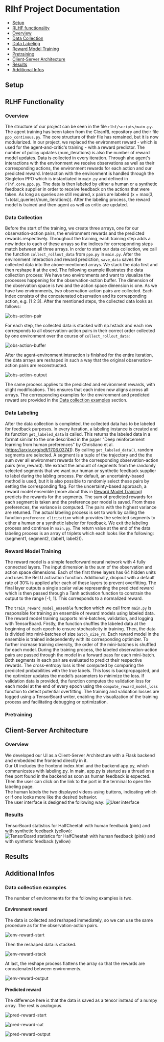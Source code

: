 # Rlhf Project Documentation

- [Setup](#setup)
- [RLHF functionality](#rlhf-functionality)
- [Overview](#overview)
- [Data Collection](#data-collection)
- [Data Labeling](#data-labeling)
- [Reward Model Training](#reward-model-training)
- [Pretraining](#pretraining)
- [Client-Server Architecture](#client-server-architecture)
- [Results](#results)
- [Additional Infos](#additional-infos)


## Setup

## RLHF Functionality

### Overview

The structure of our project can be seen in the file `rlhf/scripts/main.py`. The agent training has been taken from the CleanRL repository and their file `ppo_continous.py`. The core structure of their file has remained, but it is now modularized. In our project, we replaced the environment reward - which is used for the agent-and-critic's training - with a reward predictor.
The number of policy updates (num_iterations) is also the number of reward model updates. Data is collected in every iteration. Through ahe agent's interactions with the environment we receive observations as well as their corresponding actions, the environment rewards for each action and our predicted reward. Interaction with the environment is handled through the Singleton PPO which is instantiated in `main.py` and defined in `rlhf.core.ppo.py`.
The data is then labeled by either a human or a synthetic feedback supplier in order to receive feedback on the actions that were taken. As long as queries are still required, x pairs are labeled (x = max(3, 1+total_queries//num_iterations)). After the labeling process, the reward model is trained and then agent as well as critic are updated.


### Data Collection

Before the start of the training, we create three arrays, one for our observation-action pairs, the environment rewards and the predicted rewards respectively. Throughout the training, each training step adds a new index to each of these arrays so the indices for corresponding steps match between all three arrays. 
In order to start our data collection, we call the function `collect_rollout_data` from `ppo.py` in `main.py`.
After the environment interaction and reward prediction, `save_data` saves the collected data into the above-mentioned arrays.
We stack the data first and then reshape it at the end. The following example illustrates the data collection process: We have two environments and want to visualize the processes happening for the observation-action buffer. The dimension of the observation space is two and the action space dimension is one.
As we have two environments, two observation-action pairs are collected. Each index consists of the concatenated observation and its corresponding action, e.g. [1 2 3]. After the mentioned steps, the collected data looks as follows:

![obs-action-pair](/readme_images/obs_action/pairs_start.png)

For each step, the collected data is stacked with np.hstack and each row corresponds to all observation-action pairs in their correct order collected by one environment over the course of `collect_rollout_data`:

![obs-action-buffer](/readme_images/obs_action/pairs_stack.png)

After the agent-environment interaction is finished for the entire iteration, the data arrays are reshaped in such a way that the original observation-action pairs are reconstructed.

![obs-action-output](/readme_images/obs_action/pairs_output.png)

The same process applies to the predicted and environment rewards, with slight modifications. This ensures that each index now aligns across all arrays. The corresponding examples for the environment and predicted reward are provided in the [Data collection examples](#data-collection-examples) section.


### Data Labeling

After the data collection is completed, the collected data has to be labeled for feedback purposes. 
In every iteration, a labeling instance is created and its function `get_labeled_data` is called. This returns the labeled data in a format similar to the one described in the paper "Deep reinforcement learning from human preferences" by Christiano et al. (https://arxiv.org/pdf/1706.03741).
By calling `get_labeled_data()`, random segments are selected. A segment is a tuple of the trajectory and the the sum over all environment rewards for the corresponding observation-action pairs (env_reward).
We extract the amount of segments from the randomly selected segments that we want our human or synthetic feedback supplier to label during the labling process. Per default, an uncertainty-based method is used, but it is also possible to randomly select these pairs by setting the corresponding flag.
For the uncertainty-based approach, a reward model ensemble (more about this in [Reward Model Training](#reward-model-training)) predicts the rewards for the segments. The sum of predicted rewards for each segment is taken and the preference per model is saved. From these preferences, the variance is computed. The pairs with the highest variance are returned. 
The actual labeling process is set to work by calling the function `preference_elicitation` which provides the selected segments to either a human or a synthetic labeler for feedback.
We exit the labeling process and continue in `main.py`.
The return value at the end of the data labeling process is an array of triplets which each looks like the following: (segment1, segment2, (label1, label2)).


### Reward Model Training

The reward model is a simple feedforward neural network with 4 fully connected layers. The input dimension is the sum of the observation and action space dimensions. Each of the first three layers has 64 hidden units and uses the ReLU activation function. Additionally, dropout with a default rate of 30% is applied after each of these layers to prevent overfitting. The final layer outputs a single scalar value representing the predicted reward which is then passed through a Tanh activation function to constrain the output to the range [-1, 1]. This corresponds to a normalized reward.

The `train_reward_model_ensemble` function which we call from `main.py` is responsible for training an ensemble of reward models using labeled data. The reward model training supports mini-batches, validation, and logging with TensorBoard. Firstly, the function shuffles the labeled data at the beginning of each epoch to ensure stochasticity in training. Then, the data is divided into mini-batches of size `batch_size_rm`. Each reward model in the ensemble is trained independently with its corresponding optimizer. To further increase training diversity, the order of the mini-batches is shuffled for each model. During the training process, the labeled observation-action pairs are passed through the model in a forward pass for each mini-batch. Both segments in each pair are evaluated to predict their respective rewards. The cross-entropy loss is then computed by comparing the predicted probabilities with the true labels. This loss is backpropagated, and the optimizer updates the model’s parameters to minimize the loss.
If validation data is provided, the function computes the validation loss for each model at the end of every epoch using the `compute_reward_model_loss` function to detect potential overfitting. The training and validation losses are logged using a TensorBoard writer, enabling the visualization of the training process and facilitating debugging or optimization.


### Pretraining

## Client-Server Architecture
### Overview
We developed our UI as a Client-Server Architecture with a Flask backend and embedded the frontend directly in it. <br>
Our UI includes the frontend index.html and the backend app.py, which communicates with labeling.py. In main, app.py is started as a thread on a free port found in the backend as soon as human feedback is expected. Then the user can click on the link to the port in the terminal to open the labeling page. <br>
The human labels the two displayed videos using buttons, indicating which or if one looks more like the desired behavior. <br>
The user interface is designed the following way:
![User interface](/readme_images/UI.png)

### Results
TensorBoard statistics for HalfCheetah with human feedback (pink) and with synthetic feedback (yellow):
![TensorBoard statistics for HalfCheetah with human feedback (pink) and with synthetic feedback (yellow)](/readme_images/Result.png)


## Results


## Additional Infos
### Data collection examples
The number of environments for the following examples is two.
#### Environment reward
The data is collected and reshaped immediately, so we can use the same procedure as for the observation-action pairs.

![env-reward-start](/readme_images/env_reward/env_start.png)

Then the reshaped data is stacked.

![env-reward-stack](/readme_images/env_reward/env_stack.png)

At last, the reshape process flattens the array so that the rewards are concatenated between environments.

![env-reward-output](/readme_images/env_reward/env_output.png)

#### Predicted reward
The difference here is that the data is saved as a tensor instead of a numpy array. The rest is analogous.

![pred-reward-start](/readme_images/pred_reward/pred_start.png)

![pred-reward-cat](/readme_images/pred_reward/pred_cat.png)

![pred-reward-output](/readme_images/pred_reward/pred_output.png)


